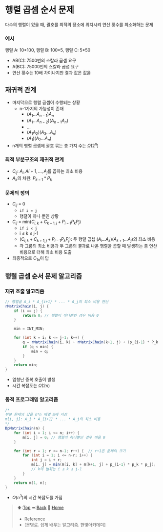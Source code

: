 # 행렬 곱셈 순서 문제
다수의 행렬이 있을 때, 괄호를 최적의 장소에 위치시켜 연산 횟수를 최소화하는 문제 

### 예시 
행렬 A: 10\*100, 행렬 B: 100\*5, 행렬 C: 5*50
- AB(C): 7500번의 스칼라 곱셈 요구
- A(BC): 75000번의 스칼라 곱셥 요구
- 연산 횟수는 10배 차이나지만 결과 값은 값음

## 재귀적 관계
- 마지막으로 행렬 곱셈이 수행되는 상황
  - n-1가지의 가능성이 존재
    - $(A_1...A_{n-1})A_n$
    - $(A_1...A_{n-2})(A_{n-1}A_n)$
    - ...
    - $(A_1A_2)(A_3...A_n)$
    - $(A_1)(A_2...A_n)$
- n개의 행렬 곱셈에 괄호 묶는 총 가지 수는 $Ω(2^n)$

### 최적 부분구조의 재귀적 관계
- $C_{ij}$: $A_i, A{i+1}, ..., A_j$를 곱하는 최소 비용
- $A_k$의 차원: $P_{k-1}*P_k$

### 문제의 정의
- $C_{ij}$ = 0
  - `if i = j`
  - 행렬이 하나 뿐인 상황
- $C_{ij}$ = min($C_{i,k} + C_{k+1,j}+P_{i-1}P_kP_j$)
  - `if i < j`
  - i ≤ k ≤ j-1
  - ($C_{i,k} + C_{k+1,j}+P_{i-1}P_kP_j$): 두 행렬 곱셉 $(A_i...A_k)(A_{k+1}...A_j)$의 최소 비용
  - 각 그룹의 최소 비용과 두 그룹의 결과로 나온 행렬을 곱할 때 발생하는 총 연산 비용으로 더해 최소 비용 도출 
- 최종적으로 $C_{1n}$이 답

## 행렬 곱셈 순서 문제 알고리즘
### 재귀 호출 알고리즘
``` java
// 행렬곱 A_i * A_{i+1} * ... * A_j의 최소 비용 연산 
rMatrixChain(i, j) {
    if (i == j) {
        return 0; // 행렬이 하나뿐인 경우 비용 0
    }

    min = INT_MIN;

    for (int k = i; k <= j-1; k++) {
        q = rMatrixChain(i, k) + rMatrixChain(k+1, j) + (p_{i-1} * P_k * p_j);
        if (q < min) {
            min = q;
        }
    }
    return min;
}
```
- 엄청난 중복 호출이 발생
- 시간 복잡도는 $Ω(2n)$

### 동적 프로그래밍 알고리즘
``` java
/*
부분 문제의 답을 n*n 배열 m에 저장
m[i, j]: A_i * A_{i+1} * ... * A_j의 최소 비용
*/
DpMatrixChain(n) {
    for (int i = 1; i <= n; i++) {
        m[i, j] = 0; // 행렬이 하나뿐인 경우 비용 0
    }

    for (int r = 1; r <= n-1; r++) {  // r+1은 문제의 크기
        for (int i = 1; i <= n-r; i++) {
            int j = i + r;
            m[i, j] = min(m[i, k] + m[k+1, j] + p_{i-1} * p_k * p_j);
            // k의 범위는 i ≤ k ≤ j-1
        }
    }
    return m[1, n];
}
```
- $O(n^3)$의 시간 복잡도를 가짐

> ⬆️:[Top](#행렬-곱셈-순서-문제)
> ⬅️:[Back](https://github.com/Minho979/CS_Study/blob/main/README.md#%EF%B8%8F-Algorithm)
> 💁:[Home](https://github.com/Minho979/CS_Study/blob/main/README.md)
> - Reference
> - [문병로. 쉽게 배우는 알고리즘. 한빛아카데미]
